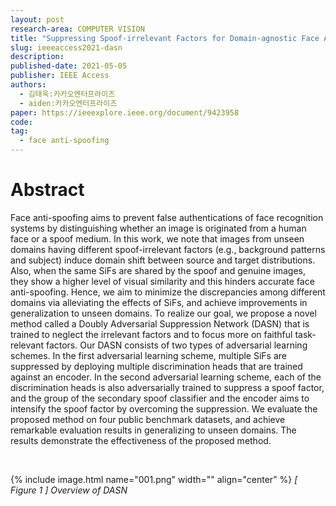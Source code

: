 ```yaml
---
layout: post
research-area: COMPUTER VISION
title: "Suppressing Spoof-irrelevant Factors for Domain-agnostic Face Anti-spoofing"
slug: ieeeaccess2021-dasn
description:
published-date: 2021-05-05
publisher: IEEE Access
authors:
  - 김태욱:카카오엔터프라이즈
  - aiden:카카오엔터프라이즈
paper: https://ieeexplore.ieee.org/document/9423958
code:
tag:
  - face anti-spoofing
---
```


# Abstract

Face anti-spoofing aims to prevent false authentications of face recognition systems by distinguishing whether an image is originated from a human face or a spoof medium. In this work, we note that images from unseen domains having different spoof-irrelevant factors (e.g., background patterns and subject) induce domain shift between source and target distributions. Also, when the same SiFs are shared by the spoof and genuine images, they show a higher level of visual similarity and this hinders accurate face anti-spoofing. Hence, we aim to minimize the discrepancies among different domains via alleviating the effects of SiFs, and achieve improvements in generalization to unseen domains. To realize our goal, we propose a novel method called a Doubly Adversarial Suppression Network (DASN) that is trained to neglect the irrelevant factors and to focus more on faithful task-relevant factors. Our DASN consists of two types of adversarial learning schemes. In the first adversarial learning scheme, multiple SiFs are suppressed by deploying multiple discrimination heads that are trained against an encoder. In the second adversarial learning scheme, each of the discrimination heads is also adversarially trained to suppress a spoof factor, and the group of the secondary spoof classifier and the encoder aims to intensify the spoof factor by overcoming the suppression. We evaluate the proposed method on four public benchmark datasets, and achieve remarkable evaluation results in generalizing to unseen domains. The results demonstrate the effectiveness of the proposed method.

<br/>

{% include image.html name="001.png" width="" align="center" %}
<em class="center">[ Figure 1 ] Overview of DASN</em>
